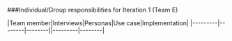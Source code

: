 ###Individual/Group responsibilities for Iteration 1 (Team E)


|Team member|Interviews|Personas|Use case|Implementation|
|---------|--------|--------||---------|--------|
